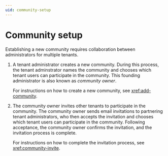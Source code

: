 ```yaml
---
uid: community-setup
---
```


# Community setup

Establishing a new community requires collaboration between administrators for multiple tenants.

1. A tenant administrator creates a new community. During this process, the tenant adminstrator names the community and chooses which tenant users can participate in the community. This founding administrator is also known as *community owner*.

	For instructions on how to create a new community, see <xref:add-community>.

1. The community owner invites other tenants to participate in the community. The community owner sends email invitations to partnering tenant administrators, who then accepts the invitation and chooses which tenant users can participate in the community. Following acceptance, the community owner confirms the invitation, and the invitation process is complete.

	For instructions on how to complete the invitation process, see <xref:community-invite>.
